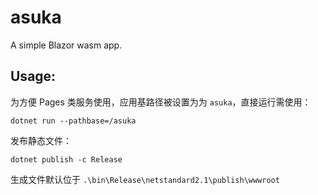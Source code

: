 # asuka
A simple Blazor wasm app.

## Usage:
为方便 Pages 类服务使用，应用基路径被设置为为 `asuka`，直接运行需使用：

    dotnet run --pathbase=/asuka

发布静态文件：

    dotnet publish -c Release

生成文件默认位于 `.\bin\Release\netstandard2.1\publish\wwwroot`